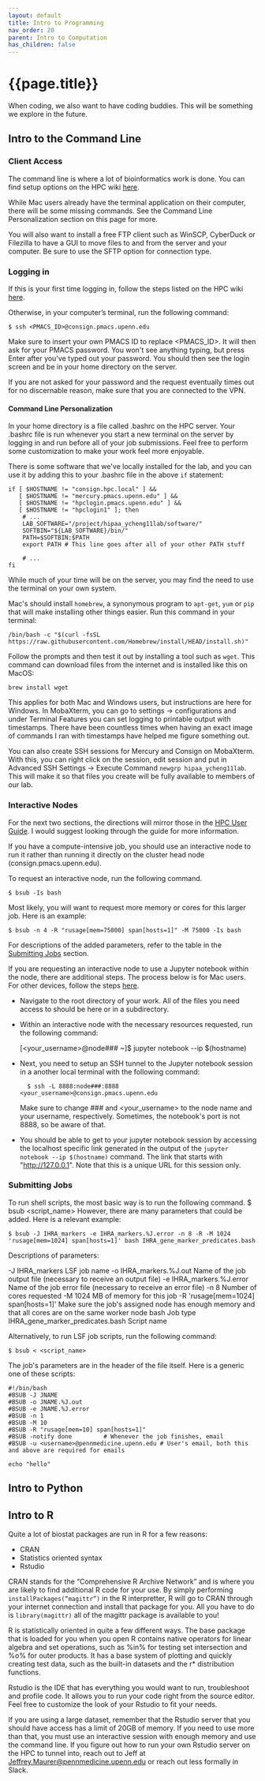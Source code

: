 ```yaml
---
layout: default
title: Intro to Programming
nav_order: 20
parent: Intro to Computation
has_children: false
---
```


# {{page.title}}

When coding, we also want to have coding buddies. This will be something we explore in the future.

## Intro to the Command Line

### Client Access

The command line is where a lot of bioinformatics work is done. You can find setup options on the HPC wiki [here](https://hpcwiki.pmacs.upenn.edu/wiki/index.php/HPC:Login#SSH_Clients).

While Mac users already have the terminal application on their computer, there will be some missing commands. See the Command Line Personalization section on this page for more.

You will also want to install a free FTP client such as WinSCP, CyberDuck or Filezilla to have a GUI to move files to and from the server and your computer. Be sure to use the SFTP option for connection type.

### Logging in

If this is your first time logging in, follow the steps listed on the HPC wiki [here](https://hpcwiki.pmacs.upenn.edu/index.php/HPC:Login#First_Login).

Otherwise, in your computer’s terminal, run the following command:

    $ ssh <PMACS_ID>@consign.pmacs.upenn.edu

Make sure to insert your own PMACS ID to replace <PMACS_ID>. 
It will then ask for your PMACS password. You won't see anything typing, but press Enter after you've typed out your password. You should then see the login screen and be in your home directory on the server.

If you are not asked for your password and the request eventually times out for no discernable reason, make sure that you are connected to the VPN.

#### Command Line Personalization

In your home directory is a file called .bashrc on the HPC server. Your .bashrc file is run whenever you start a new terminal on the server by logging in and run before all of your job submissions. Feel free to perform some customization to make your work feel more enjoyable.

There is some software that we've locally installed for the lab, and you can use it by adding this to your .bashrc file in the above `if` statement:

```
if [ $HOSTNAME != "consign.hpc.local" ] &&
   [ $HOSTNAME != "mercury.pmacs.upenn.edu" ] &&
   [ $HOSTNAME != "hpclogin.pmacs.upenn.edu" ] &&
   [ $HOSTNAME != "hpclogin1" ]; then
    # ...
    LAB_SOFTWARE="/project/hipaa_ycheng11lab/software/"
    SOFTBIN="${LAB_SOFTWARE}/bin/"
    PATH=$SOFTBIN:$PATH
    export PATH # This line goes after all of your other PATH stuff

    # ...
fi
```

While much of your time will be on the server, you may find the need to use the terminal on your own system.

Mac's should install `homebrew`, a synonymous program to `apt-get`, `yum` or `pip` that will make installing other things easier. Run this command in your terminal:

    /bin/bash -c "$(curl -fsSL https://raw.githubusercontent.com/Homebrew/install/HEAD/install.sh)"

Follow the prompts and then test it out by installing a tool such as `wget`. This command can download files from the internet and is installed like this on MacOS:

    brew install wget

This applies for both Mac and Windows users, but instructions are here for Windows. In MobaXterm, you can go to settings -> configurations and under Terminal Features you can set logging to printable output with timestamps. There have been countless times when having an exact image of commands I ran with timestamps have helped me figure something out.

You can also create SSH sessions for Mercury and Consign on MobaXterm. With this, you can right click on the session, edit session and put in Advanced SSH Settings -> Execute Command `newgrp hipaa_ycheng11lab`. This will make it so that files you create will be fully available to members of our lab.

### Interactive Nodes

For the next two sections, the directions will mirror those in the [HPC User Guide](https://hpcwiki.pmacs.upenn.edu/wiki/index.php/HPC:User_Guide). I would suggest looking through the guide for more information. 

If you have a compute-intensive job, you should use an interactive node to run it rather than running it directly on the cluster head node (consign.pmacs.upenn.edu).

To request an interactive node, run the following command.

    $ bsub -Is bash

Most likely, you will want to request more memory or cores for this larger job. Here is an example:

    $ bsub -n 4 -R "rusage[mem=75000] span[hosts=1]" -M 75000 -Is bash

For descriptions of the added parameters, refer to the table in the [Submitting Jobs](https://yuyanchenglab.github.io/docs/Intro%20to%20Computation/Programming.html#Submitting%20Jobs) section.

If you are requesting an interactive node to use a Jupyter notebook within the node, there are additional steps. The process below is for Mac users. For other devices, follow the steps [here](https://hpcwiki.pmacs.upenn.edu/wiki/index.php/HPC:Jupyter).

* Navigate to the root directory of your work. All of the files you need access to should be here or in a subdirectory.
* Within an interactive node with the necessary resources requested, run the following command:

    [<your_username>@node### ~]$ jupyter notebook --ip $(hostname)

* Next, you need to setup an SSH tunnel to the Jupyter notebook session in a another local terminal with the following command:

        $ ssh -L 8888:node###:8888 <your_username>@consign.pmacs.upenn.edu

    Make sure to change ### and <your_username> to the node name and your username, respectively. Sometimes, the notebook's port is not 8888, so be aware of that.
* You should be able to get to your jupyter notebook session by accessing the localhost specific link generated in the output of the `jupyter notebook --ip $(hostname)` command. The link that starts with "http://127.0.0.1". Note that this is a unique URL for this session only.


### Submitting Jobs

To run shell scripts, the most basic way is to run the following command.
 $ bsub <script_name> 
However, there are many parameters that could be added. Here is a relevant example:

    $ bsub -J IHRA_markers -e IHRA_markers.%J.error -n 8 -R -M 1024 'rusage[mem=1024] span[hosts=1]' bash IHRA_gene_marker_predicates.bash
 
Descriptions of parameters:

-J IHRA_markers
LSF job name
-o IHRA_markers.%J.out
Name of the job output file (necessary to receive an output file)
-e IHRA_markers.%J.error
Name of the job error file (necessary to receive an error file)
-n 8
Number of cores requested
-M 1024
MB of memory for this job
-R 'rusage[mem=1024] span[hosts=1]'
Make sure the job's assigned node has enough memory and that all cores are on the same worker node
bash
Job type
IHRA_gene_marker_predicates.bash
Script name

Alternatively, to run LSF job scripts, run the following command:

    $ bsub < <script_name>

The job's parameters are in the header of the file itself. Here is a generic one of these scripts:

    #!/bin/bash
    #BSUB -J JNAME           
    #BSUB -o JNAME.%J.out     
    #BSUB -e JNAME.%J.error   
    #BSUB -n 1                 
    #BSUB -M 10              
    #BSUB -R "rusage[mem=10] span[hosts=1]"
    #BSUB -notify done         # Whenever the job finishes, email
    #BSUB -u <username>@pennmedicine.upenn.edu # User's email, both this and above are required for emails

    echo "hello"

## Intro to Python

## Intro to R

Quite a lot of biostat packages are run in R for a few reasons: 

* CRAN
* Statistics oriented syntax
* Rstudio

CRAN stands for the “Comprehensive R Archive Network” and is where you are likely to find additional R code for your use. By simply performing `installPackages(“magittr”)` in the R interpretter, R will go to CRAN through your internet connection and install that package for you. All you have to do is `library(magittr)` all of the magittr package is available to you! 

R is statistically oriented in quite a few different ways. The base package that is loaded for you when you open R contains native operators for linear algebra and set operations, such as %in% for testing set intersection and %o% for outer products. It has a base system of plotting and quickly creating test data, such as the built-in datasets and the r* distribution functions. 

Rstudio is the IDE that has everything you would want to run, troubleshoot and profile code. It allows you to run your code right from the source editor. Feel free to customize the look of your Rstudio to fit your needs. 

If you are using a large dataset, remember that the Rstudio server that you should have access has a limit of 20GB of memory. If you need to use more than that, you must use an interactive session with enough memory and use the command line. If you figure out how to run your own Rstudio server on the HPC to tunnel into, reach out to Jeff at Jeffrey.Maurer@pennmedicine.upenn.edu or reach out less formally in Slack. 